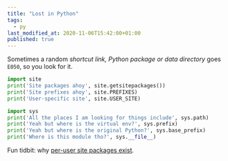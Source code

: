 ```yaml
---
title: "Lost in Python"
tags:
  - py
last_modified_at: 2020-11-06T15:42:00+01:00
published: true
---
```


Sometimes a random
*shortcut link, Python package or data directory*
goes `E050`, so you look for it.

```python
import site
print('Site packages ahoy', site.getsitepackages())
print('Site prefixes ahoy', site.PREFIXES)
print('User-specific site', site.USER_SITE)

import sys
print('All the places I am looking for things include', sys.path)
print('Yeah but where is the virtual env?', sys.prefix)
print('Yeah but where is the original Python?', sys.base_prefix)
print('Where is this module tho?', sys.__file__)
```

Fun tidbit: why [per-user site packages exist](https://www.python.org/dev/peps/pep-0370/).
